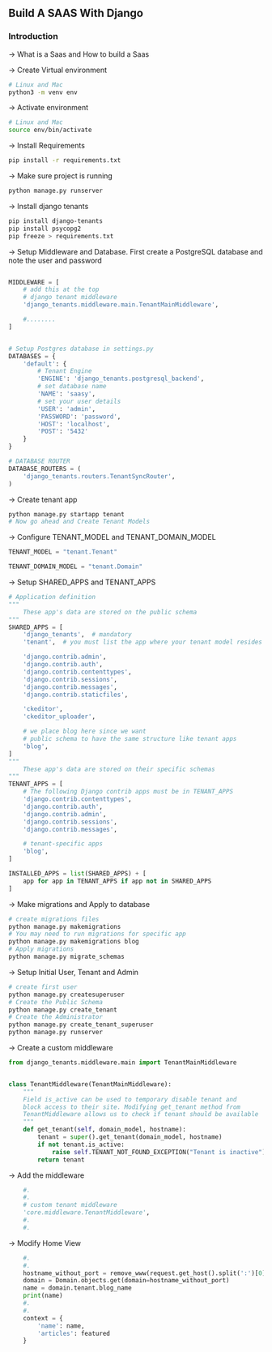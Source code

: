 ## Build A SAAS With Django

### Introduction

-> What is a Saas and How to build a Saas


-> Create Virtual environment

```bash
# Linux and Mac
python3 -m venv env
```

-> Activate environment

```bash
# Linux and Mac
source env/bin/activate
```

-> Install Requirements

```bash
pip install -r requirements.txt
```

-> Make sure project is running

```bash
python manage.py runserver
```

-> Install django tenants

```bash
pip install django-tenants
pip install psycopg2
pip freeze > requirements.txt
```

-> Setup Middleware and Database. First create a PostgreSQL database and
note the user and password

```py

MIDDLEWARE = [
    # add this at the top
    # django tenant middleware
    'django_tenants.middleware.main.TenantMainMiddleware',

    #........
]


# Setup Postgres database in settings.py
DATABASES = {
    'default': {
        # Tenant Engine
        'ENGINE': 'django_tenants.postgresql_backend',
        # set database name
        'NAME': 'saasy',
        # set your user details
        'USER': 'admin',
        'PASSWORD': 'password',
        'HOST': 'localhost',
        'POST': '5432'
    }
}

# DATABASE ROUTER
DATABASE_ROUTERS = (
    'django_tenants.routers.TenantSyncRouter',
)

```

-> Create tenant app

```bash
python manage.py startapp tenant
# Now go ahead and Create Tenant Models
```

-> Configure TENANT_MODEL and TENANT_DOMAIN_MODEL

```py
TENANT_MODEL = "tenant.Tenant"

TENANT_DOMAIN_MODEL = "tenant.Domain"
```

-> Setup SHARED_APPS and TENANT_APPS

```py
# Application definition
"""
    These app's data are stored on the public schema
"""
SHARED_APPS = [
    'django_tenants',  # mandatory
    'tenant',  # you must list the app where your tenant model resides in

    'django.contrib.admin',
    'django.contrib.auth',
    'django.contrib.contenttypes',
    'django.contrib.sessions',
    'django.contrib.messages',
    'django.contrib.staticfiles',

    'ckeditor',
    'ckeditor_uploader',

    # we place blog here since we want 
    # public schema to have the same structure like tenant apps
    'blog',
]
"""
    These app's data are stored on their specific schemas
"""
TENANT_APPS = [
    # The following Django contrib apps must be in TENANT_APPS
    'django.contrib.contenttypes',
    'django.contrib.auth',
    'django.contrib.admin',
    'django.contrib.sessions',
    'django.contrib.messages',

    # tenant-specific apps
    'blog',
]

INSTALLED_APPS = list(SHARED_APPS) + [
    app for app in TENANT_APPS if app not in SHARED_APPS
]

```

-> Make migrations and Apply to database

```bash
# create migrations files
python manage.py makemigrations
# You may need to run migrations for specific app
python manage.py makemigrations blog
# Apply migrations
python manage.py migrate_schemas
```

-> Setup Initial User, Tenant and Admin

```bash
# create first user
python manage.py createsuperuser
# Create the Public Schema
python manage.py create_tenant
# Create the Administrator
python manage.py create_tenant_superuser
python manage.py runserver
```

-> Create a custom middleware

```py
from django_tenants.middleware.main import TenantMainMiddleware


class TenantMiddleware(TenantMainMiddleware):
    """
    Field is_active can be used to temporary disable tenant and
    block access to their site. Modifying get_tenant method from
    TenantMiddleware allows us to check if tenant should be available
    """
    def get_tenant(self, domain_model, hostname):
        tenant = super().get_tenant(domain_model, hostname)
        if not tenant.is_active:
            raise self.TENANT_NOT_FOUND_EXCEPTION("Tenant is inactive")
        return tenant

```
-> Add the middleware
```py
    #.
    #.
    # custom tenant middleware
    'core.middleware.TenantMiddleware',
    #.
    #.
```

-> Modify Home View

```py
    #.
    #.
    hostname_without_port = remove_www(request.get_host().split(':')[0])
    domain = Domain.objects.get(domain=hostname_without_port)
    name = domain.tenant.blog_name
    print(name)
    #.
    #.
    context = {
        'name': name,
        'articles': featured
    }
```

